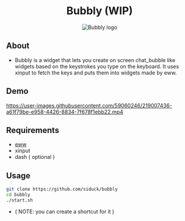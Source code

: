 <div align="center">
 
# Bubbly (WIP)

 
![Bubbly logo](https://user-images.githubusercontent.com/59060246/219005943-7ae41569-6a29-4585-8dfd-f8016dcf8fd4.svg)

</div>

## About 

- Bubbly is a widget that lets you create on screen chat_bubble like widgets based on the keystrokes you type on the keyboard. It uses xinput to fetch the keys and puts them into widgets made by eww.

## Demo 

https://user-images.githubusercontent.com/59060246/219007436-a61f79be-e958-4426-8834-7f678f1ebb22.mp4

## Requirements 

- [eww](https://github.com/elkowar/eww)
- xinput
- dash ( optional )

## Usage

```zsh
git clone https://github.com/siduck/bubbly
cd bubbly
./start.sh
```

- ( NOTE: you can create a shortcut for it )

